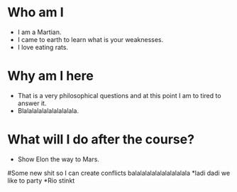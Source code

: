 
# Who am I

* I am a Martian.   
* I came to earth to learn what is your weaknesses.
* I love eating rats.

# Why am I here

* That is a very philosophical questions and at this point I am to tired to answer it.
* Blalalalalalalalalalala.

# What will I do after the course?

* Show Elon the way to Mars.

#Some new shit so I can create conflicts balalalalalalalalalalala
*ladi dadi we like to party
*Rio stinkt
